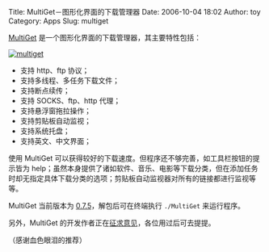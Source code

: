 Title: MultiGet－图形化界面的下载管理器
Date: 2006-10-04 18:02
Author: toy
Category: Apps
Slug: multiget

[MultiGet](http://multiget.sourceforge.net)
是一个图形化界面的下载管理器，其主要特性包括：

[![multiget](http://i.linuxtoy.org/i/multiget_s.png)](http://i.linuxtoy.org/i/multiget.png)

-   支持 http、ftp 协议；
-   支持多线程、多任务下载文件；
-   支持断点续传；
-   支持 SOCKS、ftp、http 代理；
-   支持悬浮窗拖拉操作；
-   支持剪贴板自动监视；
-   支持系统托盘；
-   支持英文、中文界面；

使用 MultiGet
可以获得较好的下载速度。但程序还不够完善，如工具栏按钮的提示皆为
help；虽然本身提供了诸如软件、音乐、电影等下载分类，但在添加任务时却无指定具体下载分类的选项；剪贴板自动监视器对所有的链接都进行监视等等。

MultiGet 当前版本为
[0.7.5](http://prdownloads.sourceforge.net/multiget/MultiGet-0.7.5.tar.gz?download)，解包后可在终端执行
`./MultiGet` 来运行程序。

另外，MultiGet
的开发作者正在[征求意见](http://forum.ubuntu.org.cn/viewtopic.php?t=26144)，各位用过后可去提提。

（感谢血色眼泪的推荐）
